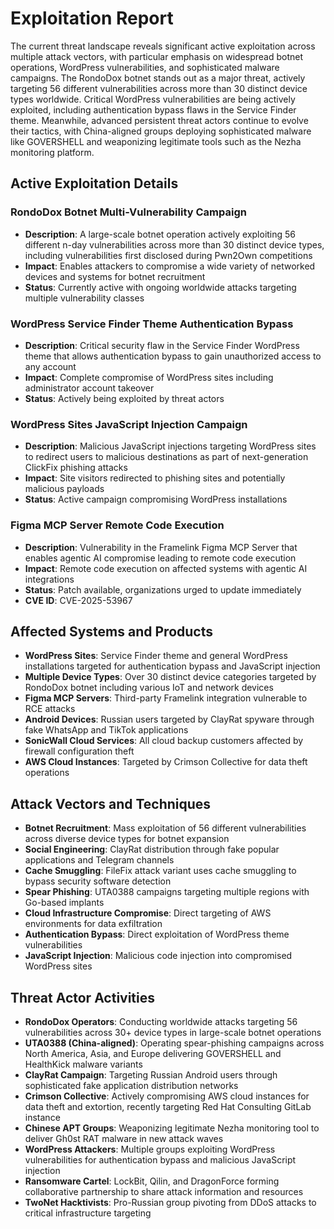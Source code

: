 # Exploitation Report

The current threat landscape reveals significant active exploitation across multiple attack vectors, with particular emphasis on widespread botnet operations, WordPress vulnerabilities, and sophisticated malware campaigns. The RondoDox botnet stands out as a major threat, actively targeting 56 different vulnerabilities across more than 30 distinct device types worldwide. Critical WordPress vulnerabilities are being actively exploited, including authentication bypass flaws in the Service Finder theme. Meanwhile, advanced persistent threat actors continue to evolve their tactics, with China-aligned groups deploying sophisticated malware like GOVERSHELL and weaponizing legitimate tools such as the Nezha monitoring platform.

## Active Exploitation Details

### RondoDox Botnet Multi-Vulnerability Campaign
- **Description**: A large-scale botnet operation actively exploiting 56 different n-day vulnerabilities across more than 30 distinct device types, including vulnerabilities first disclosed during Pwn2Own competitions
- **Impact**: Enables attackers to compromise a wide variety of networked devices and systems for botnet recruitment
- **Status**: Currently active with ongoing worldwide attacks targeting multiple vulnerability classes

### WordPress Service Finder Theme Authentication Bypass
- **Description**: Critical security flaw in the Service Finder WordPress theme that allows authentication bypass to gain unauthorized access to any account
- **Impact**: Complete compromise of WordPress sites including administrator account takeover
- **Status**: Actively being exploited by threat actors

### WordPress Sites JavaScript Injection Campaign
- **Description**: Malicious JavaScript injections targeting WordPress sites to redirect users to malicious destinations as part of next-generation ClickFix phishing attacks
- **Impact**: Site visitors redirected to phishing sites and potentially malicious payloads
- **Status**: Active campaign compromising WordPress installations

### Figma MCP Server Remote Code Execution
- **Description**: Vulnerability in the Framelink Figma MCP Server that enables agentic AI compromise leading to remote code execution
- **Impact**: Remote code execution on affected systems with agentic AI integrations
- **Status**: Patch available, organizations urged to update immediately
- **CVE ID**: CVE-2025-53967

## Affected Systems and Products

- **WordPress Sites**: Service Finder theme and general WordPress installations targeted for authentication bypass and JavaScript injection
- **Multiple Device Types**: Over 30 distinct device categories targeted by RondoDox botnet including various IoT and network devices
- **Figma MCP Servers**: Third-party Framelink integration vulnerable to RCE attacks
- **Android Devices**: Russian users targeted by ClayRat spyware through fake WhatsApp and TikTok applications
- **SonicWall Cloud Services**: All cloud backup customers affected by firewall configuration theft
- **AWS Cloud Instances**: Targeted by Crimson Collective for data theft operations

## Attack Vectors and Techniques

- **Botnet Recruitment**: Mass exploitation of 56 different vulnerabilities across diverse device types for botnet expansion
- **Social Engineering**: ClayRat distribution through fake popular applications and Telegram channels
- **Cache Smuggling**: FileFix attack variant uses cache smuggling to bypass security software detection
- **Spear Phishing**: UTA0388 campaigns targeting multiple regions with Go-based implants
- **Cloud Infrastructure Compromise**: Direct targeting of AWS environments for data exfiltration
- **Authentication Bypass**: Direct exploitation of WordPress theme vulnerabilities
- **JavaScript Injection**: Malicious code injection into compromised WordPress sites

## Threat Actor Activities

- **RondoDox Operators**: Conducting worldwide attacks targeting 56 vulnerabilities across 30+ device types in large-scale botnet operations
- **UTA0388 (China-aligned)**: Operating spear-phishing campaigns across North America, Asia, and Europe delivering GOVERSHELL and HealthKick malware variants
- **ClayRat Campaign**: Targeting Russian Android users through sophisticated fake application distribution networks
- **Crimson Collective**: Actively compromising AWS cloud instances for data theft and extortion, recently targeting Red Hat Consulting GitLab instance
- **Chinese APT Groups**: Weaponizing legitimate Nezha monitoring tool to deliver Gh0st RAT malware in new attack waves
- **WordPress Attackers**: Multiple groups exploiting WordPress vulnerabilities for authentication bypass and malicious JavaScript injection
- **Ransomware Cartel**: LockBit, Qilin, and DragonForce forming collaborative partnership to share attack information and resources
- **TwoNet Hacktivists**: Pro-Russian group pivoting from DDoS attacks to critical infrastructure targeting